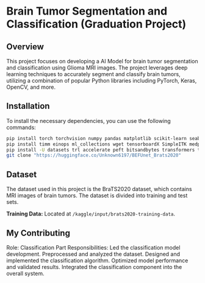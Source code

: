 # Brain Tumor Segmentation and Classification (Graduation Project)

## Overview

This project focuses on developing a AI Model for brain tumor segmentation and classification using Glioma MRI images. The project leverages deep learning techniques to accurately segment and classify brain tumors, utilizing a combination of popular Python libraries including PyTorch, Keras, OpenCV, and more.


## Installation

To install the necessary dependencies, you can use the following commands:

```bash
pip install torch torchvision numpy pandas matplotlib scikit-learn seaborn tqdm h5py nibabel opencv-python scipy keras
pip install timm einops ml_collections wget tensorboardX SimpleITK medpy
pip install -U datasets trl accelerate peft bitsandbytes transformers trl huggingface_hub
git clone "https://huggingface.co/Unknown6197/BEFUnet_Brats2020"
```

## Dataset

The dataset used in this project is the BraTS2020 dataset, which contains MRI images of brain tumors. The dataset is divided into training and test sets.

**Training Data:** Located at `/kaggle/input/brats2020-training-data`.

## My Contributing

Role: Classification Part
Responsibilities:
Led the classification model development.
Preprocessed and analyzed the dataset.
Designed and implemented the classification algorithm.
Optimized model performance and validated results.
Integrated the classification component into the overall system.

